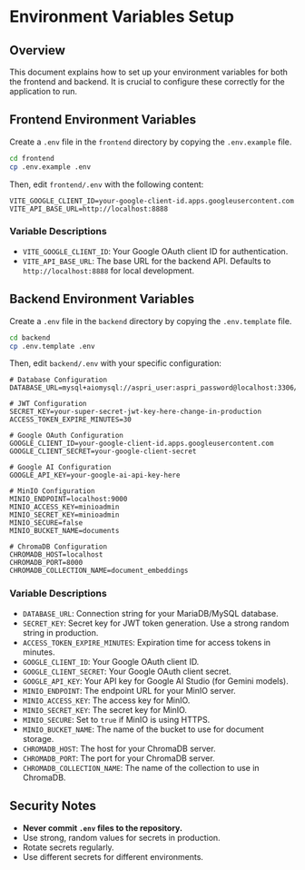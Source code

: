 # Environment Variables Setup

## Overview

This document explains how to set up your environment variables for both the frontend and backend. It is crucial to configure these correctly for the application to run.

## Frontend Environment Variables

Create a `.env` file in the `frontend` directory by copying the `.env.example` file.

```bash
cd frontend
cp .env.example .env
```

Then, edit `frontend/.env` with the following content:

```env
VITE_GOOGLE_CLIENT_ID=your-google-client-id.apps.googleusercontent.com
VITE_API_BASE_URL=http://localhost:8888
```

### Variable Descriptions

-   `VITE_GOOGLE_CLIENT_ID`: Your Google OAuth client ID for authentication.
-   `VITE_API_BASE_URL`: The base URL for the backend API. Defaults to `http://localhost:8888` for local development.

## Backend Environment Variables

Create a `.env` file in the `backend` directory by copying the `.env.template` file.

```bash
cd backend
cp .env.template .env
```

Then, edit `backend/.env` with your specific configuration:

```env
# Database Configuration
DATABASE_URL=mysql+aiomysql://aspri_user:aspri_password@localhost:3306/aspri_db

# JWT Configuration
SECRET_KEY=your-super-secret-jwt-key-here-change-in-production
ACCESS_TOKEN_EXPIRE_MINUTES=30

# Google OAuth Configuration
GOOGLE_CLIENT_ID=your-google-client-id.apps.googleusercontent.com
GOOGLE_CLIENT_SECRET=your-google-client-secret

# Google AI Configuration
GOOGLE_API_KEY=your-google-ai-api-key-here

# MinIO Configuration
MINIO_ENDPOINT=localhost:9000
MINIO_ACCESS_KEY=minioadmin
MINIO_SECRET_KEY=minioadmin
MINIO_SECURE=false
MINIO_BUCKET_NAME=documents

# ChromaDB Configuration
CHROMADB_HOST=localhost
CHROMADB_PORT=8000
CHROMADB_COLLECTION_NAME=document_embeddings
```

### Variable Descriptions

-   `DATABASE_URL`: Connection string for your MariaDB/MySQL database.
-   `SECRET_KEY`: Secret key for JWT token generation. Use a strong random string in production.
-   `ACCESS_TOKEN_EXPIRE_MINUTES`: Expiration time for access tokens in minutes.
-   `GOOGLE_CLIENT_ID`: Your Google OAuth client ID.
-   `GOOGLE_CLIENT_SECRET`: Your Google OAuth client secret.
-   `GOOGLE_API_KEY`: Your API key for Google AI Studio (for Gemini models).
-   `MINIO_ENDPOINT`: The endpoint URL for your MinIO server.
-   `MINIO_ACCESS_KEY`: The access key for MinIO.
-   `MINIO_SECRET_KEY`: The secret key for MinIO.
-   `MINIO_SECURE`: Set to `true` if MinIO is using HTTPS.
-   `MINIO_BUCKET_NAME`: The name of the bucket to use for document storage.
-   `CHROMADB_HOST`: The host for your ChromaDB server.
-   `CHROMADB_PORT`: The port for your ChromaDB server.
-   `CHROMADB_COLLECTION_NAME`: The name of the collection to use in ChromaDB.

## Security Notes

-   **Never commit `.env` files to the repository.**
-   Use strong, random values for secrets in production.
-   Rotate secrets regularly.
-   Use different secrets for different environments.